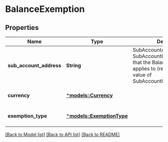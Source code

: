 # BalanceExemption

## Properties
Name | Type | Description | Notes
------------ | ------------- | ------------- | -------------
**sub_account_address** | **String** | SubAccountAddress is the SubAccountIdentifier.Address that the BalanceExemption applies to (regardless of the value of SubAccountIdentifier.Metadata).  | [optional] [default to None]
**currency** | [***models::Currency**](Currency.md) |  | [optional] [default to None]
**exemption_type** | [***models::ExemptionType**](ExemptionType.md) |  | [optional] [default to None]

[[Back to Model list]](../README.md#documentation-for-models) [[Back to API list]](../README.md#documentation-for-api-endpoints) [[Back to README]](../README.md)


